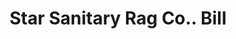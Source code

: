 ---
doi: 10.7916/D8C54XV2
date_other: '1923'
date_other_textual: '1923'
form: printed ephemera
genre:
- Invoices
name:
- Star Sanitary Rag Co.
object_in_context_url: https://biggert.cul.columbia.edu/items/view/ave_biggert_00249
subject_hierarchical_geographic:
- Chicago, Illinois, United States
subject_name:
- Star Sanitary Rag Co.
title: Star Sanitary Rag Co.. Bill
sort_title: Star Sanitary Rag Co.. Bill
call_number: ave_biggert_00249
coordinates:
- 41.83694444444445,-87.68472222222222
pid: ave_biggert_00249
identifiers: ave_biggert_00249
permalink: /biggert/ave_biggert_00249/
layout: iiif-image-page
---